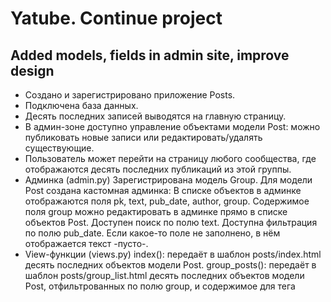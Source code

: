 # Yatube. Continue project  
## Added models, fields in admin site, improve design 
- Создано и зарегистрировано приложение Posts.
- Подключена база данных.
- Десять последних записей выводятся на главную страницу.
- В админ-зоне доступно управление объектами модели Post: можно публиковать новые записи или редактировать/удалять существующие.
- Пользователь может перейти на страницу любого сообщества, где отображаются десять последних публикаций из этой группы.
- Админка (admin.py)
Зарегистрирована модель Group.
Для модели Post создана кастомная админка:
В списке объектов в админке отображаются поля pk, text, pub_date, author, group.
Содержимое поля group можно редактировать в админке прямо в списке объектов Post.
Доступен поиск по полю text.
Доступна фильтрация по полю pub_date.
Если какое-то поле не заполнено, в нём отображается текст -пусто-.
- View-функции (views.py)
index(): передаёт в шаблон posts/index.html десять последних объектов модели Post.
group_posts(): передаёт в шаблон posts/group_list.html десять последних объектов модели Post, отфильтрованных по полю group, и содержимое для тега <title>.
- Адреса (urls.py)
Для приложения Posts установлен namespace='posts'.
Для главной страницы установлен name='index'.
Страница с постами из определённой группы доступна по URL вида group/<slug>/.
Для страницы с постами группы установлен name='group_list'.
- Шаблоны
Файлы шаблонов хранятся на уровне проекта.
Шаблоны разбиты на логические блоки и собираются с помощью тегов include и extend.
К шаблонам подключена статика.
Шаблоны соответствуют дизайну:
web_hw02_community_with_text.zip
В шаблоне index.html ссылка <a href="">все записи группы</a> адресует пользователя на страницу той группы, которой принадлежит пост.
Из view-функций в словаре context передаётся основное содержимое страницы.
Содержимое тега <title> — для разных страниц разное:
для страницы группы: Записи сообщества <имя_группы>;
для главной страницы: Последние обновления на сайте.

## Системные требования
 Python3 

## Установка
1.clone project
2.install venv
3.install requirements
4.make migrations
5.python3 manage3 runserver

Just open browser and type 127.0.0.1:8000


## Docker

In the future

## License

MIT

**Free Software, Hell Yeah!**


